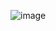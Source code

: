 ![image](https://user-images.githubusercontent.com/92306660/158693090-39941e98-a612-46fd-8cf5-99489b11e1ec.png)
